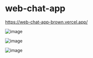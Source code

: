 # web-chat-app

https://web-chat-app-brown.vercel.app/

![image](https://github.com/aakankshaxx/web-chat-app/assets/104255388/16f41322-d25d-4088-a21b-a1808e684808)

![image](https://github.com/aakankshaxx/web-chat-app/assets/104255388/831d0919-3081-40e4-84de-c301dd893611)

![image](https://github.com/aakankshaxx/web-chat-app/assets/104255388/18abd8f6-c25e-430a-aea9-eede498082ff)


